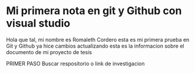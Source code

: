 # Mi primera nota en git y Github con visual studio

Hola que tal, mi nombre es Romaleth Cordero
esta es mi primera prueba en Git y Github
ya hice cambios actualizando 
esta es la informacion sobre el documento de mi proyecto de tesis

PRIMER PASO
Buscar respositorio o link de investigacion
